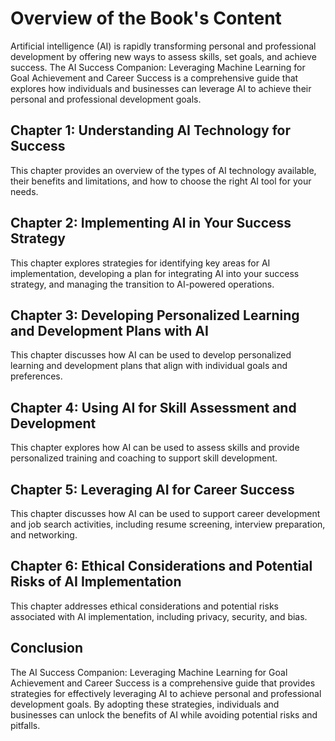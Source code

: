 Overview of the Book's Content
============================================

Artificial intelligence (AI) is rapidly transforming personal and professional development by offering new ways to assess skills, set goals, and achieve success. The AI Success Companion: Leveraging Machine Learning for Goal Achievement and Career Success is a comprehensive guide that explores how individuals and businesses can leverage AI to achieve their personal and professional development goals.

Chapter 1: Understanding AI Technology for Success
--------------------------------------------------

This chapter provides an overview of the types of AI technology available, their benefits and limitations, and how to choose the right AI tool for your needs.

Chapter 2: Implementing AI in Your Success Strategy
---------------------------------------------------

This chapter explores strategies for identifying key areas for AI implementation, developing a plan for integrating AI into your success strategy, and managing the transition to AI-powered operations.

Chapter 3: Developing Personalized Learning and Development Plans with AI
-------------------------------------------------------------------------

This chapter discusses how AI can be used to develop personalized learning and development plans that align with individual goals and preferences.

Chapter 4: Using AI for Skill Assessment and Development
--------------------------------------------------------

This chapter explores how AI can be used to assess skills and provide personalized training and coaching to support skill development.

Chapter 5: Leveraging AI for Career Success
-------------------------------------------

This chapter discusses how AI can be used to support career development and job search activities, including resume screening, interview preparation, and networking.

Chapter 6: Ethical Considerations and Potential Risks of AI Implementation
--------------------------------------------------------------------------

This chapter addresses ethical considerations and potential risks associated with AI implementation, including privacy, security, and bias.

Conclusion
----------

The AI Success Companion: Leveraging Machine Learning for Goal Achievement and Career Success is a comprehensive guide that provides strategies for effectively leveraging AI to achieve personal and professional development goals. By adopting these strategies, individuals and businesses can unlock the benefits of AI while avoiding potential risks and pitfalls.

